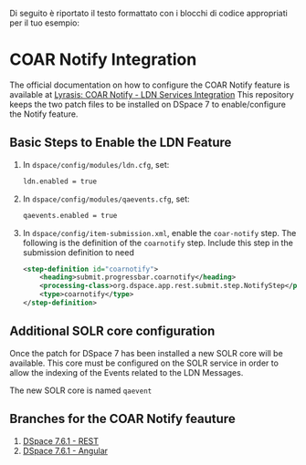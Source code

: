 

Di seguito è riportato il testo formattato con i blocchi di codice appropriati per il tuo esempio:

# COAR Notify Integration

The official documentation on how to configure the COAR Notify feature is available at [Lyrasis: COAR Notify - LDN Services Integration](https://wiki.lyrasis.org/display/DSDOC8x/COAR+Notify+-+LDN+Services)
This repository keeps the two patch files to be installed on DSpace 7 to enable/configure the Notify feature.

## Basic Steps to Enable the LDN Feature

1. In `dspace/config/modules/ldn.cfg`, set:

    ```bash
    ldn.enabled = true
    ```

2. In `dspace/config/modules/qaevents.cfg`, set:

    ```bash
    qaevents.enabled = true
    ```

3. In `dspace/config/item-submission.xml`, enable the `coar-notify` step. The following is the definition of the `coarnotify` step. Include this step in the submission definition to need 

    ```xml
	<step-definition id="coarnotify">
	    <heading>submit.progressbar.coarnotify</heading>
	    <processing-class>org.dspace.app.rest.submit.step.NotifyStep</processing-class>
	    <type>coarnotify</type>
	</step-definition>
    ```
## Additional SOLR core configuration
Once the patch for DSpace 7 has been installed a new SOLR core will be available. This core must be configured on the SOLR service in order to allow the indexing of the Events related to the LDN Messages.

The new SOLR core is named `qaevent`

## Branches for the COAR Notify feauture

1. [DSpace 7.6.1 - REST](https://github.com/4Science/DSpace/tree/dspace-7.6.1-coar-notify) 
2. [DSpace 7.6.1 - Angular](https://github.com/4Science/dspace-angular/tree/dspace-7.6.1-coar-notify) 
